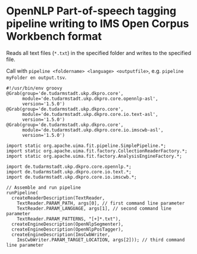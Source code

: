 <h1>OpenNLP Part-of-speech tagging pipeline writing to IMS Open Corpus Workbench format</h1>

Reads all text files (`*.txt`) in the specified folder and writes to the specified file.

Call with `pipeline <foldername> <language> <outputfile>`, e.g. `pipeline myFolder en output.tsv`.

```
#!/usr/bin/env groovy
@Grab(group='de.tudarmstadt.ukp.dkpro.core', 
      module='de.tudarmstadt.ukp.dkpro.core.opennlp-asl', 
      version='1.5.0')
@Grab(group='de.tudarmstadt.ukp.dkpro.core', 
      module='de.tudarmstadt.ukp.dkpro.core.io.text-asl', 
      version='1.5.0')
@Grab(group='de.tudarmstadt.ukp.dkpro.core', 
      module='de.tudarmstadt.ukp.dkpro.core.io.imscwb-asl', 
      version='1.5.0')

import static org.apache.uima.fit.pipeline.SimplePipeline.*;
import static org.apache.uima.fit.factory.CollectionReaderFactory.*;
import static org.apache.uima.fit.factory.AnalysisEngineFactory.*;

import de.tudarmstadt.ukp.dkpro.core.opennlp.*;
import de.tudarmstadt.ukp.dkpro.core.io.text.*;
import de.tudarmstadt.ukp.dkpro.core.io.imscwb.*;

// Assemble and run pipeline
runPipeline(  
  createReaderDescription(TextReader,
    TextReader.PARAM_PATH, args[0], // first command line parameter
    TextReader.PARAM_LANGUAGE, args[1], // second command line parameter
    TextReader.PARAM_PATTERNS, "[+]*.txt"),
  createEngineDescription(OpenNlpSegmenter),
  createEngineDescription(OpenNlpPosTagger),
  createEngineDescription(ImsCwbWriter,
    ImsCwbWriter.PARAM_TARGET_LOCATION, args[2])); // third command line parameter
```